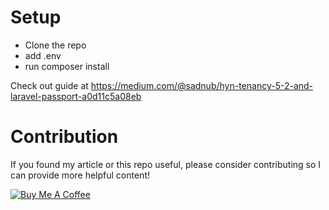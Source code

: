 # Setup
- Clone the repo
- add .env
- run composer install

Check out guide at
https://medium.com/@sadnub/hyn-tenancy-5-2-and-laravel-passport-a0d11c5a08eb

# Contribution
If you found my article or this repo useful, please consider contributing so I can provide more helpful content!

<a href="https://www.buymeacoffee.com/joshk" target="_blank"><img src="https://www.buymeacoffee.com/assets/img/custom_images/orange_img.png" alt="Buy Me A Coffee" style="height: auto !important;width: auto !important;" ></a>
